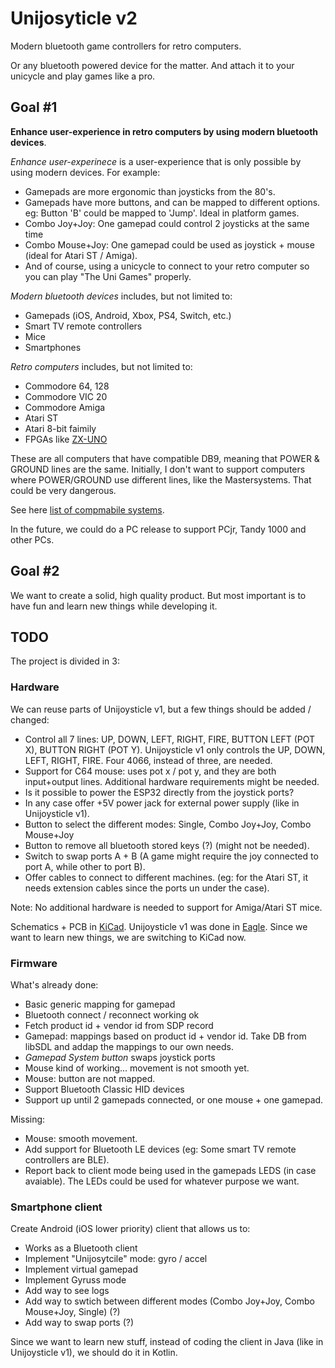 # Unijosyticle v2

Modern bluetooth game controllers for retro computers.

Or any bluetooth powered device for the matter. And attach it to your unicycle and play games like a pro.

## Goal #1

**Enhance user-experience in retro computers by using modern bluetooth devices**.


*Enhance user-experinece* is a user-experience that is only possible by using modern devices. For example:

*  Gamepads are more ergonomic than joysticks from the 80's.
*  Gamepads have more buttons, and can be mapped to different options. eg: Button 'B' could be mapped to 'Jump'. Ideal in platform games.
*  Combo Joy+Joy: One gamepad could control 2 joysticks at the same time
*  Combo Mouse+Joy: One gamepad could be used as joystick + mouse (ideal for Atari ST / Amiga).
*  And of course, using a unicycle to connect to your retro computer so you can play "The Uni Games" properly.


*Modern bluetooth devices* includes, but not limited to:

*   Gamepads (iOS, Android, Xbox, PS4, Switch, etc.)
*   Smart TV remote controllers
*   Mice
*   Smartphones


*Retro computers* includes, but not limited to:

*   Commodore 64, 128
*   Commodore VIC 20
*   Commodore Amiga
*   Atari ST
*   Atari 8-bit faimily
*   FPGAs like [ZX-UNO](http://zxuno.speccy.org/index_e.shtml)

These are all computers that have compatible DB9, meaning that POWER & GROUND lines are the same.
Initially, I don't want to support computers where POWER/GROUND use different lines, like the Mastersystems.
That could be very dangerous.

See here [list of compmabile systems](http://zxuno.speccy.org/index_e.shtml).

In the future, we could do a PC release to support PCjr, Tandy 1000 and other PCs.


## Goal #2

We want to create a solid, high quality product. But most important is to have fun and learn new things while developing it.

## TODO

The project is divided in 3:

### Hardware

We can reuse parts of Unijoysticle v1, but a few things should be added / changed:

*   Control all 7 lines: UP, DOWN, LEFT, RIGHT, FIRE, BUTTON LEFT (POT X), BUTTON RIGHT (POT Y).
    Unijoysticle v1 only controls the UP, DOWN, LEFT, RIGHT, FIRE. Four 4066, instead of three, are needed.
*   Support for C64 mouse: uses pot x / pot y, and they are both input+output lines. Additional hardware requirements might be needed.
*   Is it possible to power the ESP32 directly from the joystick ports?
*   In any case offer +5V power jack for external power supply (like in Unijoysticle v1).
*   Button to select the different modes: Single, Combo Joy+Joy, Combo Mouse+Joy
*   Button to remove all bluetooth stored keys (?) (might not be needed).
*   Switch to swap ports A + B (A game might require the joy connected to port A, while other to port B).
*   Offer cables to connect to different machines. (eg: for the Atari ST, it needs extension cables since the ports un under the case).

Note: No additional hardware is needed to support for Amiga/Atari ST mice.

Schematics + PCB in [KiCad](http://kicad-pcb.org/). Unijoysticle v1 was done in [Eagle](https://www.autodesk.com/products/eagle/overview). Since we want to learn new things, we are switching to KiCad now.


### Firmware

What's already done:

*   Basic generic mapping for gamepad
*   Bluetooth connect / reconnect working ok
*   Fetch product id + vendor id from SDP record
*   Gamepad: mappings based on product id + vendor id. Take DB from libSDL and addap the mappings to our own needs.
*   *Gamepad System button* swaps joystick ports
*   Mouse kind of working... movement is not smooth yet.
*   Mouse: button are not mapped.
*   Support Bluetooth Classic HID devices
*   Support up until 2 gamepads connected, or one mouse + one gamepad.

Missing:

*   Mouse: smooth movement.
*   Add support for Bluetooth LE devices (eg: Some smart TV remote controllers are BLE).
*   Report back to client mode being used in the gamepads LEDS (in case avaiable).
    The LEDs could be used for whatever purpose we want.

### Smartphone client

Create Android (iOS lower priority) client that allows us to:

*    Works as a Bluetooth client
*    Implement "Unijosytcile" mode: gyro / accel
*    Implement virtual gamepad
*    Implement Gyruss mode
*    Add way to see logs
*    Add way to swtich between different modes (Combo Joy+Joy, Combo Mouse+Joy, Single) (?)
*    Add way to swap ports (?)

Since we want to learn new stuff, instead of coding the client in Java (like in Unijoysticle v1), we should do it in Kotlin.
